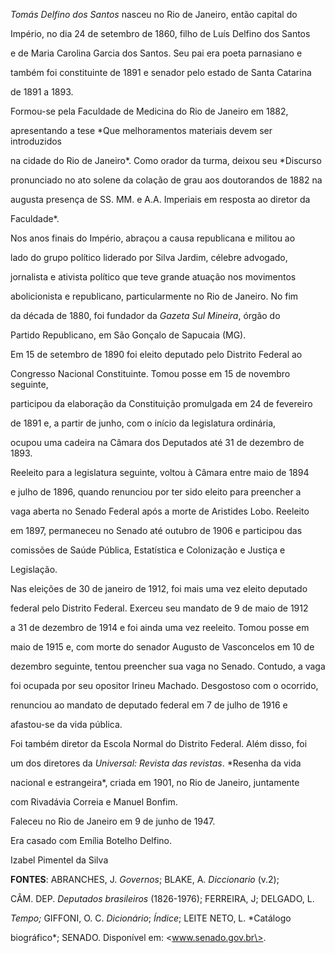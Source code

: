 

*Tomás Delfino dos Santos* nasceu no Rio de Janeiro, então capital do

Império, no dia 24 de setembro de 1860, filho de Luís Delfino dos Santos

e de Maria Carolina Garcia dos Santos. Seu pai era poeta parnasiano e

também foi constituinte de 1891 e senador pelo estado de Santa Catarina

de 1891 a 1893.



Formou-se pela Faculdade de Medicina do Rio de Janeiro em 1882,

apresentando a tese *Que melhoramentos materiais devem ser introduzidos

na cidade do Rio de Janeiro*. Como orador da turma, deixou seu *Discurso

pronunciado no ato solene da colação de grau aos doutorandos de 1882 na

augusta presença de SS. MM. e A.A. Imperiais em resposta ao diretor da

Faculdade*.



Nos anos finais do Império, abraçou a causa republicana e militou ao

lado do grupo político liderado por Silva Jardim, célebre advogado,

jornalista e ativista político que teve grande atuação nos movimentos

abolicionista e republicano, particularmente no Rio de Janeiro. No fim

da década de 1880, foi fundador da *Gazeta Sul Mineira*, órgão do

Partido Republicano, em São Gonçalo de Sapucaia (MG).



Em 15 de setembro de 1890 foi eleito deputado pelo Distrito Federal ao

Congresso Nacional Constituinte. Tomou posse em 15 de novembro seguinte,

participou da elaboração da Constituição promulgada em 24 de fevereiro

de 1891 e, a partir de junho, com o início da legislatura ordinária,

ocupou uma cadeira na Câmara dos Deputados até 31 de dezembro de 1893.

Reeleito para a legislatura seguinte, voltou à Câmara entre maio de 1894

e julho de 1896, quando renunciou por ter sido eleito para preencher a

vaga aberta no Senado Federal após a morte de Aristides Lobo. Reeleito

em 1897, permaneceu no Senado até outubro de 1906 e participou das

comissões de Saúde Pública, Estatística e Colonização e Justiça e

Legislação.



Nas eleições de 30 de janeiro de 1912, foi mais uma vez eleito deputado

federal pelo Distrito Federal. Exerceu seu mandato de 9 de maio de 1912

a 31 de dezembro de 1914 e foi ainda uma vez reeleito. Tomou posse em

maio de 1915 e, com morte do senador Augusto de Vasconcelos em 10 de

dezembro seguinte, tentou preencher sua vaga no Senado. Contudo, a vaga

foi ocupada por seu opositor Irineu Machado. Desgostoso com o ocorrido,

renunciou ao mandato de deputado federal em 7 de julho de 1916 e

afastou-se da vida pública.



Foi também diretor da Escola Normal do Distrito Federal. Além disso, foi

um dos diretores da *Universal: Revista das revistas*. *Resenha da vida

nacional e estrangeira*, criada em 1901, no Rio de Janeiro, juntamente

com Rivadávia Correia e Manuel Bonfim.



Faleceu no Rio de Janeiro em 9 de junho de 1947.



Era casado com Emília Botelho Delfino.



Izabel Pimentel da Silva



**FONTES**: ABRANCHES, J. *Governos*; BLAKE, A. *Diccionario* (v.2);

CÂM. DEP. *Deputados brasileiros* (1826-1976); FERREIRA, J; DELGADO, L.

*Tempo;* GIFFONI, O. C. *Dicionário*; *Índice*; LEITE NETO, L. *Catálogo

biográfico*; SENADO. Disponível em: \<www.senado.gov.br\>.

